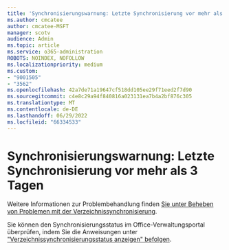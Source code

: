 ```yaml
---
title: 'Synchronisierungswarnung: Letzte Synchronisierung vor mehr als 3 Tagen'
ms.author: cmcatee
author: cmcatee-MSFT
manager: scotv
audience: Admin
ms.topic: article
ms.service: o365-administration
ROBOTS: NOINDEX, NOFOLLOW
ms.localizationpriority: medium
ms.custom:
- "9001505"
- "3562"
ms.openlocfilehash: 42a7de71a19647cf518dd105ee29f71eed2f7d90
ms.sourcegitcommit: c4e8c29a94f840816a023131ea7b4a2bf876c305
ms.translationtype: MT
ms.contentlocale: de-DE
ms.lasthandoff: 06/29/2022
ms.locfileid: "66334533"
---
```

# <a name="sync-warning-last-synced-more-than-3-days-ago"></a>Synchronisierungswarnung: Letzte Synchronisierung vor mehr als 3 Tagen

Weitere Informationen zur Problembehandlung finden [Sie unter Beheben von Problemen mit der Verzeichnissynchronisierung](https://docs.microsoft.com/office365/enterprise/fix-problems-with-directory-synchronization).

Sie können den Synchronisierungsstatus im Office-Verwaltungsportal überprüfen, indem Sie die Anweisungen unter ["Verzeichnissynchronisierungsstatus anzeigen" befolgen](https://docs.microsoft.com/office365/enterprise/view-directory-synchronization-status).

